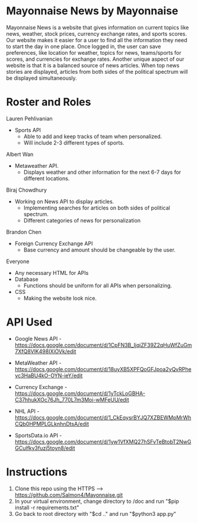 # Mayonnaise News by Mayonnaise

Mayonnaise News is a website that gives information on current topics like news, weather, stock prices, currency exchange rates, and sports scores. Our website makes it easier for a user to find all the information they need to start the day in one place. Once logged in, the user can save preferences, like location for weather, topics for news, teams/sports for scores, and currencies for exchange rates. Another unique aspect of our website is that it is a balanced source of news articles. When top news stories are displayed, articles from both sides of the political spectrum will be displayed simultaneously. 

# Roster and Roles
Lauren Pehlivanian
  - Sports API
    - Able to add and keep tracks of team when personalized.
    - Will include 2-3 different types of sports.
    
Albert Wan
  - Metaweather API.
    - Displays weather and other information for the next 6-7 days for different locations.
    
Biraj Chowdhury
  - Working on News API to display articles.
    - Implementing searches for articles on both sides of political spectrum.
    - Different categories of news for personalization
    
Brandon Chen
  - Foreign Currency Exchange API
    - Base currency and amount should be changeable by the user.

Everyone
  - Any necessary HTML for APIs
  - Database
    - Functions should be uniform for all APIs when personalizing.
  - CSS
    - Making the website look nice.


# API Used
  - Google News API
    -https://docs.google.com/document/d/1CpFN3B_IjqiZF39Z2qHuWfZuGm7XfQ8VlK498IXiOVk/edit
    
  - MetaWeather API
    -https://docs.google.com/document/d/18uyXB5XPFQoGFJpoa2yQvRPhevc3HaBU4kO-OYN-ieY/edit
    
  - Currency Exchange
    -https://docs.google.com/document/d/1yTckLoGBHA-C37hhukXOc76Jh_770L7m3Moj-wMFeUU/edit
    
  - NHL API
    -https://docs.google.com/document/d/1_CkEqysrBYJQ7XZBEWMpMrWhCQb0HPMPLGLknhnDtsA/edit
    
   - SportsData.io API
    -https://docs.google.com/document/d/1yw1VfXMQ27hSFvTeBtobT2NwGGCulfky3fuzj5toyn8/edit

    

# Instructions
1. Clone this repo using the HTTPS --> https://github.com/Salmon4/Mayonnaise.git
2. In your virtual environment, change directory to /doc and run "$pip install -r requirements.txt"
3. Go back to root directory with "$cd .." and run "$python3 app.py"
